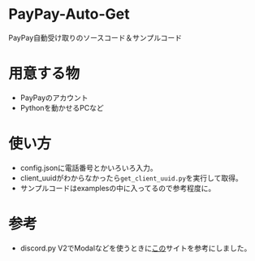 # PayPay-Auto-Get
PayPay自動受け取りのソースコード＆サンプルコード

# 用意する物
- PayPayのアカウント
- Pythonを動かせるPCなど

# 使い方
- config.jsonに電話番号とかいろいろ入力。
- client_uuidがわからなかったら`get_client_uuid.py`を実行して取得。
- サンプルコードはexamplesの中に入ってるので参考程度に。

# 参考
- discord.py V2でModalなどを使うときに<a href="https://qiita.com/YutoYuto990/items/1cc73811026c4e91b6bf">この</a>サイトを参考にしました。

